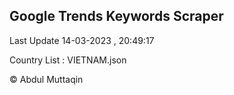 

## Google Trends Keywords Scraper 
 
Last Update 14-03-2023 , 20:49:17

Country List :
VIETNAM.json



© Abdul Muttaqin 
